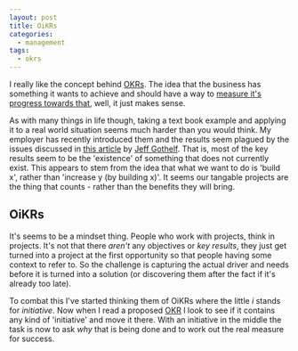 ```yaml
---
layout: post
title: OiKRs
categories:
  - management
tags:
  - okrs
---
```


I really like the concept behind [OKRs](https://felipecastro.com/en/okr/what-is-okr/). The idea that the business has something it wants to achieve and should have <!--more--> a way to [measure it's progress towards that](https://okrexamples.co/), well, it just makes sense.

As with many things in life though, taking a text book example and applying it to a real world situation seems much harder than you would think. My employer has recently introduced them and the results seem plagued by the issues discussed in [this article](https://jeffgothelf.com/blog/you-suck-at-okrs-heres-why/) by [Jeff Gothelf](https://jeffgothelf.com/about/). That is, most of the key results seem to be the 'existence' of something that does not currently exist. This appears to stem from the idea that what we want to do is 'build x', rather than 'increase y (by building x)'. It seems our tangable projects are the thing that counts - rather than the benefits they will bring.

## OiKRs

It's seems to be a mindset thing. People who work with projects, think in projects. It's not that there _aren't_ any objectives or _key results_, they just get turned into a project at the first opportunity so that people having some context to refer to. So the challenge is capturing the actual driver and needs before it is turned into a solution (or discovering them after the fact if it's already too late).

To combat this I've started thinking them of OiKRs where the little _i_ stands for _initiative_. Now when I read a proposed [OKR](https://felipecastro.com/en/okr/what-is-okr/) I look to see if it contains any kind of 'initiative' and move it there. With an initiative in the middle the task is now to ask _why_ that is being done and to work out the real measure for success.
